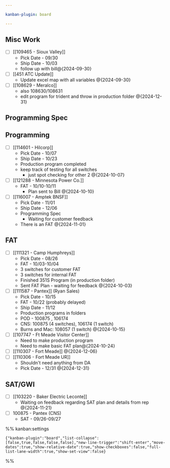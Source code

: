 ```yaml
---

kanban-plugin: board

---
```


## Misc Work

- [ ] [[109465 - Sioux Valley]]
	- Pick Date - 09/30
	- Ship Date - 10/03
	- follow up with bill@{2024-09-30}
- [ ] [[451 ATC Update]]
	- Update excel map with all variables @{2024-09-30}
- [ ] [[108629 - Meralco]]
	- also 108630/108631
	- edit program for trident and throw in production folder @{2024-12-31}


## Programming Spec



## Programming

- [ ] [[114601 - Hilcorp]]
	- Pick Date - 10/07
	- Ship Date - 10/23
	- Production program completed
	- keep track of testing for all switches
		- just spot checking for other 2
	@{2024-10-07}
- [ ] [[121288 - Minnesota Power Co.]]
	- FAT - 10/10-10/11
		- Plan sent to Bill
	@{2024-10-10}
- [ ] [[116007 - Amptek BNSF]]
	- Pick Date - 11/01
	- Ship Date - 12/06
	- Programming Spec 
		- Waiting for customer feedback
	- There is an FAT
	@{2024-11-01}


## FAT

- [ ] [[111321 - Camp Humphreys]]
	- Pick Date - 08/26
	- FAT - 10/03-10/04
	- 3 switches for customer FAT
	- 3 switches for internal FAT
	- Finished 351S Program (in production folder)
	- Sent FAT Plan - waiting for feedback
	@{2024-10-03}
- [ ] [[111587 - Pantex]] (Ryan Sales)
	- Pick Date - 10/15
	- FAT - 10/22 (probably delayed)
	- Ship Date - 11/12
	- Production programs in folders
	- POD - 100875 , 106174
	- CNS: 100875 (4 switches), 106174 (1 switch)
	- Burns and Mac: 108057 (1 switch) @{2024-10-15}
- [ ] [[107747 - Ft Meade Visitor Center]]
	- Need to make production program
	- Need to make basic FAT plan@{2024-10-24}
- [ ] [[110307 - Fort Meade]] @{2024-12-06}
- [ ] [[110306 - Fort Meade UR]]
	- Shouldn't need anything from DA
	- Pick Date - 12/31 @{2024-12-31}


## SAT/GWI

- [ ] [[103220 - Baker Electric Leconte]]
	- Waiting on feedback regarding SAT plan and details from rep @{2024-11-21}
- [ ] 100875 - Pantex (CNS)
	- SAT - 09/26-09/27




%% kanban:settings
```
{"kanban-plugin":"board","list-collapse":[false,true,false,false,false],"new-line-trigger":"shift-enter","move-dates":true,"show-relative-date":true,"show-checkboxes":false,"full-list-lane-width":true,"show-set-view":false}
```
%%